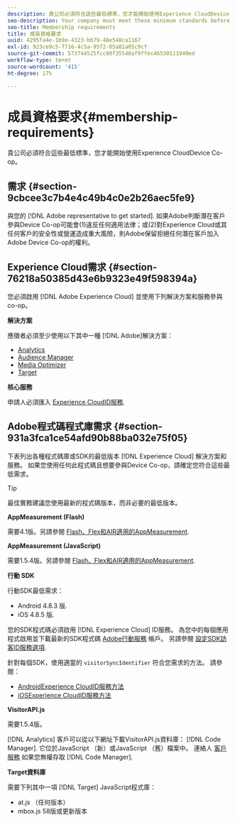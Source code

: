 ```yaml
---
description: 貴公司必須符合這些最低標準，您才能開始使用Experience CloudDevice Co-op。
seo-description: Your company must meet these minimum standards before you can start using the Experience Cloud Device Co-op.
seo-title: Membership requirements
title: 成員資格要求
uuid: 4295fa4e-1b9e-4323-bb79-48e548ca1167
exl-id: 923ce9c5-7716-4c5a-95f2-05a81a05c9cf
source-git-commit: 573744525fcc00f35540af9ffec46530111940ed
workflow-type: tm+mt
source-wordcount: '415'
ht-degree: 17%

---
```


# 成員資格要求{#membership-requirements}

貴公司必須符合這些最低標準，您才能開始使用Experience CloudDevice Co-op。

## 需求 {#section-9cbcee3c7b4e4c49b4c0e2b26aec5fe9}

與您的 [!DNL Adobe representative to get started]. 如果Adobe判斷潛在客戶參與Device Co-op可能會(1)違反任何適用法律；或(2)對Experience Cloud或其任何客戶的安全性或營運造成重大風險，則Adobe保留拒絕任何潛在客戶加入Adobe Device Co-op的權利。

## Experience Cloud需求 {#section-76218a50385d43e6b9323e49f598394a}

您必須啟用 [!DNL Adobe Experience Cloud] 並使用下列解決方案和服務參與co-op。

**解決方案**

應徵者必須至少使用以下其中一種 [!DNL Adobe]解決方案：

* [Analytics](http://www.adobe.com/tw/marketing-cloud/web-analytics.html)
* [Audience Manager](http://www.adobe.com/tw/marketing-cloud/data-management-platform.html)
* [Media Optimizer](http://www.adobe.com/marketing-cloud/online-advertising-management.html)
* [Target](http://www.adobe.com/tw/marketing-cloud/testing-targeting.html)

**核心服務**

申請人必須匯入 [Experience CloudID服務](https://docs.adobe.com/content/help/zh-Hant/id-service/using/home.html).

## Adobe程式碼程式庫需求 {#section-931a3fca1ce54afd90b88ba032e75f05}

下表列出各種程式碼庫或SDK的最低版本 [!DNL Experience Cloud] 解決方案和服務。 如果您使用任何此程式碼且想要參與Device Co-op，請確定您符合這些最低需求。

>[!TIP]
>
>最佳實務建議您使用最新的程式碼版本，而非必要的最低版本。

**AppMeasurement (Flash)**

需要4.1版。另請參閱 [Flash、Flex和AIR適用的AppMeasurement](https://github.com/AdobeDocs/analytics-1.4-apis/blob/master/docs/data-insertion-api/index.md).

**AppMeasurement (JavaScript)**

需要1.5.4版。另請參閱 [Flash、Flex和AIR適用的AppMeasurement](https://docs.adobe.com/content/help/zh-Hant/analytics/implementation/js/migrate-from-hcode.html).

**行動 SDK**

行動SDK最低需求：

* Android 4.8.3 版.
* iOS 4.8.5 版.

您的SDK程式碼必須啟用 [!DNL Experience Cloud] ID服務。 為您中的每個應用程式啟用並下載最新的SDK程式碼 [Adobe行動服務](https://mobilemarketing.adobe.com/) 帳戶。 另請參閱 [設定SDK訪客ID服務選項](https://docs.adobe.com/content/help/zh-Hant/mobile-services/using/manage-app-settings-ug/configuring-app/t-config-visitor.html).

針對每個SDK，使用適當的 `visitorSyncIdentifier` 符合您需求的方法。 請參閱：

* [AndroidExperience CloudID服務方法](https://docs.adobe.com/content/help/en/mobile-services/android/experience-cloud-android/mcvid.html)
* [iOSExperience CloudID服務方法](https://docs.adobe.com/content/help/en/mobile-services/ios/exp-cloud-ios/mcvid.html)

**VisitorAPI.js**

需要1.5.4版。

[!DNL Analytics] 客戶可以從以下網址下載VisitorAPI.js資料庫： [!DNL Code Manager]. 它位於JavaScript （新）或JavaScript （舊）檔案中。 連絡人 [客戶服務](https://helpx.adobe.com/tw/marketing-cloud/contact-support.html) 如果您無權存取 [!DNL Code Manager].

**Target資料庫**

需要下列其中一項 [!DNL Target] JavaScript程式庫：

* at.js （任何版本）
* mbox.js 58版或更新版本
